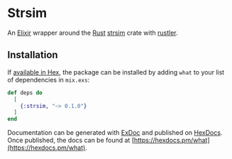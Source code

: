 # Strsim

An [Elixir][0] wrapper around the [Rust][1] [strsim][2] crate with [rustler][3].

## Installation

If [available in Hex](https://hex.pm/docs/publish), the package can be installed
by adding `what` to your list of dependencies in `mix.exs`:

```elixir
def deps do
  [
    {:strsim, "~> 0.1.0"}
  ]
end
```

Documentation can be generated with [ExDoc](https://github.com/elixir-lang/ex_doc)
and published on [HexDocs](https://hexdocs.pm). Once published, the docs can
be found at [https://hexdocs.pm/what](https://hexdocs.pm/what).

[0]: https://elixir-lang.org
[1]: https://www.rust-lang.org 
[2]: https://crates.io/crates/strsim
[3]: https://hex.pm/packages/rustler